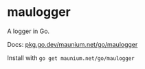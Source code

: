 # maulogger
A logger in Go.

Docs: [pkg.go.dev/maunium.net/go/maulogger](https://godoc.org/maunium.net/go/maulogger)

Install with `go get maunium.net/go/maulogger`
